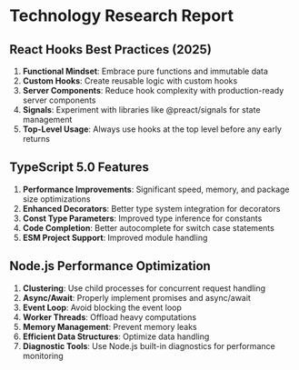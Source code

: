 # Technology Research Report

## React Hooks Best Practices (2025)

1. **Functional Mindset**: Embrace pure functions and immutable data
2. **Custom Hooks**: Create reusable logic with custom hooks
3. **Server Components**: Reduce hook complexity with production-ready server components
4. **Signals**: Experiment with libraries like @preact/signals for state management
5. **Top-Level Usage**: Always use hooks at the top level before any early returns

## TypeScript 5.0 Features

1. **Performance Improvements**: Significant speed, memory, and package size optimizations
2. **Enhanced Decorators**: Better type system integration for decorators
3. **Const Type Parameters**: Improved type inference for constants
4. **Code Completion**: Better autocomplete for switch case statements
5. **ESM Project Support**: Improved module handling

## Node.js Performance Optimization

1. **Clustering**: Use child processes for concurrent request handling
2. **Async/Await**: Properly implement promises and async/await
3. **Event Loop**: Avoid blocking the event loop
4. **Worker Threads**: Offload heavy computations
5. **Memory Management**: Prevent memory leaks
6. **Efficient Data Structures**: Optimize data handling
7. **Diagnostic Tools**: Use Node.js built-in diagnostics for performance monitoring
